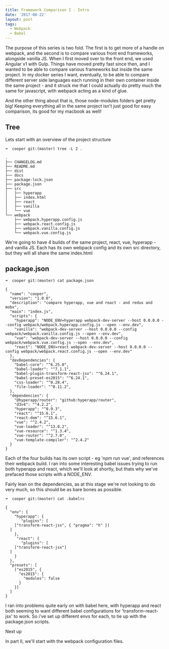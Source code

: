 ```yaml
---
title: Framework Comparison I - Intro
date: '2017-08-22'
layout: post
tags: 
  - Webpack
  - Babel
---
```


The purpose of this series is two fold. The first is to get more of a handle on webpack, and the second is to compare various front end frameworks, alongside vanilla JS. When I first moved over to the front end, we used Angular v1 with Gulp. Things have moved pretty fast since then, and I wanted to be able to compare various frameworks but inside the same project. In my docker series I want, eventually, to be able to compare different server side languages each running in their own container inside the same project - and it struck me that I could actually do pretty much the same for javascript, with webpack acting as a kind of glue. 

And the other thing about that is, those node-modules folders get pretty big! Keeping everything all in the same project isn't just good for easy comparison, its good for my macbook as well!

Tree
---

Lets start with an overview of the project structure

```
➜  cooper git:(master) tree -L 2 .
```
```
.
├── CHANGELOG.md
├── README.md
├── dist
├── docs
├── package-lock.json
├── package.json
├── src
│   ├── hyperapp
│   ├── index.html
│   ├── react
│   ├── vanilla
│   └── vue
└── webpack
    ├── webpack.hyperapp.config.js
    ├── webpack.react.config.js
    ├── webpack.vanilla.config.js
    └── webpack.vue.config.js
```
    
We're going to have 4 builds of the same project, react, vue, hyperapp - and vanilla JS. Each has its own webpack config and its own src directory, but they will all share the same index.html

package.json
---

```
➜  cooper git:(master) cat package.json
```
```
{
  "name": "cooper",
  "version": "1.0.0",
  "description": "compare hyperapp, vue and react - and redux and mobx",
  "main": "index.js",
  "scripts": {
    "hyperapp": "NODE_ENV=hyperapp webpack-dev-server --host 0.0.0.0 --config webpack/webpack.hyperapp.config.js --open --env.dev",
    "vanilla": "webpack-dev-server --host 0.0.0.0 --config webpack/webpack.vanilla.config.js --open --env.dev",
    "vue": "webpack-dev-server --host 0.0.0.0 --config webpack/webpack.vue.config.js --open --env.dev",
    "react": "NODE_ENV=react webpack-dev-server --host 0.0.0.0 --config webpack/webpack.react.config.js --open --env.dev"
  },
  "devDependencies": {
    "babel-core": "^6.25.0",
    "babel-loader": "^7.1.1",
    "babel-plugin-transform-react-jsx": "^6.24.1",
    "babel-preset-es2015": "^6.24.1",
    "css-loader": "^0.28.4",
    "file-loader": "^0.11.2",
  },
  "dependencies": {
    "@hyperapp/router": "github:hyperapp/router",
    "d3v4": "^4.2.2",
    "hyperapp": "^0.9.3",
    "react": "^15.6.1",
    "react-dom": "^15.6.1",
    "vue": "^2.4.2",
    "vue-loader": "^13.0.2",
    "vue-resource": "^1.3.4",
    "vue-router": "^2.7.0",
    "vue-template-compiler": "^2.4.2"
  }
}
```


Each of the four builds has its own script - eg 'npm run vue', and references their webpack build. I ran into some interesting babel issues trying to run both hyperapp and react, which we'll look at shortly, but thats why we've prefaced those scripts with a NODE_ENV.

Fairly lean on the dependencies, as at this stage we're not looking to do very much, so this should be as bare bones as possible.

```
➜  cooper git:(master) cat .babelrc
```
```
{
  "env": {
    "hyperapp": {
       "plugins": [
    ["transform-react-jsx", { "pragma": "h" }]
  ]
    },
     "react": {
       "plugins": [
    ["transform-react-jsx"]
  ]
    }
  },
  "presets": [
    ["es2015", {
      "es2015": {
        "modules": false
      }
    }]
  ]
}
```

I ran into problems quite early on with babel here, with hyperapp and react both seeming to want different babel configurations for 'transform-react-jsx' to work. So i've set up different envs for each, to tie up with the package.json scripts.

Next up

In part II, we'll start with the webpack configuration files.


 
